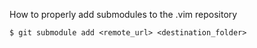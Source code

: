 How to properly add submodules to the .vim repository

`$ git submodule add <remote_url> <destination_folder>`
